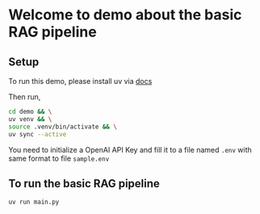# Welcome to demo about the basic RAG pipeline

## Setup

To run this demo, please install uv via [docs](https://docs.astral.sh/uv/getting-started/installation/)

Then run,
```bash
cd demo && \
uv venv && \
source .venv/bin/activate && \
uv sync --active
```

You need to initialize a OpenAI API Key and fill it to a file named `.env` with same format to file `sample.env`


## To run the basic RAG pipeline

```bash
uv run main.py
```
